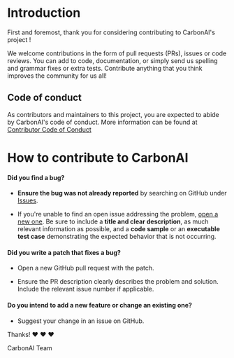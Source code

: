 # Introduction

First and foremost, thank you for considering contributing to CarbonAI's project !

We welcome contributions in the form of pull requests (PRs), issues or code reviews. You can add to code, documentation, or simply send us spelling and grammar fixes or extra tests. Contribute anything that you think improves the community for us all!

## Code of conduct

As contributors and maintainers to this project, you are expected to abide by CarbonAI's code of conduct. More information can be found at [Contributor Code of Conduct](CODE_OF_CONDUCT.md)

# How to contribute to CarbonAI

#### Did you find a bug?

* **Ensure the bug was not already reported** by searching on GitHub under [Issues](https://github.com/Capgemini-Invent-France/CarbonAI/issues).

* If you're unable to find an open issue addressing the problem, [open a new one](https://github.com/Capgemini-Invent-France/CarbonAI/issues/new). Be sure to include a **title and clear description**, as much relevant information as possible, and a **code sample** or an **executable test case** demonstrating the expected behavior that is not occurring.

#### **Did you write a patch that fixes a bug?**

* Open a new GitHub pull request with the patch.

* Ensure the PR description clearly describes the problem and solution. Include the relevant issue number if applicable.

#### **Do you intend to add a new feature or change an existing one?**

* Suggest your change in an issue on GitHub.


Thanks! :heart: :heart: :heart:

CarbonAI Team
